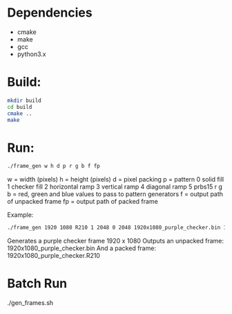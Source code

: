 # Dependencies

- cmake
- make
- gcc
- python3.x

# Build:
```bash
mkdir build
cd build
cmake ..
make
```

# Run:
```bash
./frame_gen w h d p r g b f fp
```
w = width (pixels)
h = height (pixels)
d = pixel packing
p = pattern
	0 solid fill
	1 checker fill
	2 horizontal ramp
	3 vertical ramp
	4 diagonal ramp
  5 prbs15
r g b = red, green and blue values to pass to pattern generators
f = output path of unpacked frame
fp = output path of packed frame

Example:
```bash
./frame_gen 1920 1080 R210 1 2048 0 2048 1920x1080_purple_checker.bin 1920x1080_purple_checker.R210
```
Generates a purple checker frame 1920 x 1080
Outputs an unpacked frame: 1920x1080_purple_checker.bin
And a packed frame: 1920x1080_purple_checker.R210

# Batch Run

./gen_frames.sh